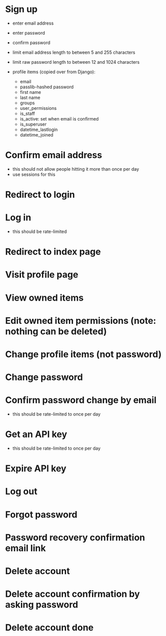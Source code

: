 # Sign up

- enter email address
- enter password
- confirm password

- limit email address length to between 5 and 255 characters
- limit raw password length to between 12 and 1024 characters

- profile items (copied over from Django):
  - email
  - passlib-hashed password
  - first name
  - last name
  - groups
  - user_permissions
  - is_staff
  - is_active: set when email is confirmed
  - is_superuser
  - datetime_lastlogin
  - datetime_joined

# Confirm email address

- this should not allow people hitting it more than once per day
- use sessions for this


# Redirect to login

# Log in

- this should be rate-limited

# Redirect to index page

# Visit profile page

# View owned items

# Edit owned item permissions (note: nothing can be deleted)

# Change profile items (not password)

# Change password

# Confirm password change by email

- this should be rate-limited to once per day

# Get an API key

- this should be rate-limited to once per day

# Expire API key

# Log out

# Forgot password

# Password recovery confirmation email link

# Delete account

# Delete account confirmation by asking password

# Delete account done
